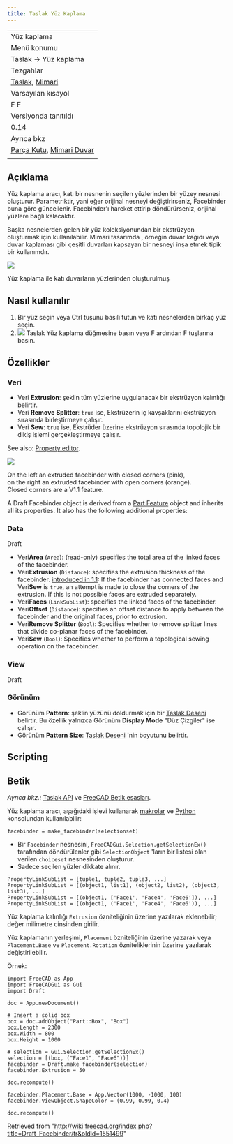 ```yaml
---
title: Taslak Yüz Kaplama
---
```

|  |
| --- |
| Yüz kaplama |
| Menü konumu |
| Taslak → Yüz kaplama |
| Tezgahlar |
| [Taslak](/Draft_Workbench/tr "Draft Workbench/tr"), [Mimari](/Arch_Workbench/tr "Arch Workbench/tr") |
| Varsayılan kısayol |
| F F |
| Versiyonda tanıtıldı |
| 0.14 |
| Ayrıca bkz |
| [Parça Kutu](/Part_Box/tr "Part Box/tr"), [Mimari Duvar](/Arch_Wall/tr "Arch Wall/tr") |
|  |

## Açıklama

Yüz kaplama aracı, katı bir nesnenin seçilen yüzlerinden bir yüzey nesnesi oluşturur. Parametriktir, yani eğer orijinal nesneyi değiştirirseniz, Facebinder buna göre güncellenir. Facebinder'ı hareket ettirip döndürürseniz, orijinal yüzlere bağlı kalacaktır.

Başka nesnelerden gelen bir yüz koleksiyonundan bir ekstrüzyon oluşturmak için kullanılabilir. Mimari tasarımda , örneğin duvar kağıdı veya duvar kaplaması gibi çeşitli duvarları kapsayan bir nesneyi inşa etmek tipik bir kullanımdır.

![](/images/Draft_facebinder_example.jpg)

Yüz kaplama ile katı duvarların yüzlerinden oluşturulmuş

## Nasıl kullanılır

1. Bir yüz seçin veya  Ctrl tuşunu basılı tutun ve katı nesnelerden birkaç yüz seçin.
2. ![](/images/Draft_Facebinder.png) Taslak Yüz kaplama düğmesine basın veya  F ardından  F tuşlarına basın.

## Özellikler

### Veri

* Veri **Extrusion**: şeklin tüm yüzlerine uygulanacak bir ekstrüzyon kalınlığı belirtir.
* Veri **Remove Splitter**: `true` ise, Ekstrüzerin iç kavşaklarını ekstrüzyon sırasında birleştirmeye çalışır.
* Veri **Sew**: `true` ise, Ekstrüder üzerine ekstrüzyon sırasında topolojik bir dikiş işlemi gerçekleştirmeye çalışır.

See also: [Property editor](/Property_editor "Property editor").

![](/images/Draft_Facebinder_Corners.png)

On the left an extruded facebinder with closed corners (pink),  
on the right an extruded facebinder with open corners (orange).  
Closed corners are a V1.1 feature.

A Draft Facebinder object is derived from a [Part Feature](/Part_Feature "Part Feature") object and inherits all its properties. It also has the following additional properties:

### Data

Draft

* Veri**Area** (`Area`): (read-only) specifies the total area of the linked faces of the facebinder.
* Veri**Extrusion** (`Distance`): specifies the extrusion thickness of the facebinder. [introduced in 1.1](/Release_notes_1.1 "Release notes 1.1"): If the facebinder has connected faces and Veri**Sew** is `true`, an attempt is made to close the corners of the extrusion. If this is not possible faces are extruded separately.
* Veri**Faces** (`LinkSubList`): specifies the linked faces of the facebinder.
* Veri**Offset** (`Distance`): specifies an offset distance to apply between the facebinder and the original faces, prior to extrusion.
* Veri**Remove Splitter** (`Bool`): Specifies whether to remove splitter lines that divide co-planar faces of the facebinder.
* Veri**Sew** (`Bool`): Specifies whether to perform a topological sewing operation on the facebinder.

### View

Draft

### Görünüm

* Görünüm **Pattern**: şeklin yüzünü doldurmak için bir [Taslak Deseni](/Draft_Pattern/tr "Draft Pattern/tr") belirtir. Bu özellik yalnızca Görünüm **Display Mode** "Düz Çizgiler" ise çalışır.
* Görünüm **Pattern Size**: [Taslak Deseni](/Draft_Pattern/tr "Draft Pattern/tr") 'nin boyutunu belirtir.

## Scripting

## Betik

*Ayrıca bkz.:* [Taslak API](/Draft_API/tr "Draft API/tr") ve [FreeCAD Betik esasları](/FreeCAD_Scripting_Basics/tr "FreeCAD Scripting Basics/tr").

Yüz kaplama aracı, aşağıdaki işlevi kullanarak [makrolar](/Macros/tr "Macros/tr") ve [Python](/Python/tr "Python/tr") konsolundan kullanılabilir:

```
facebinder = make_facebinder(selectionset)

```

* Bir  `Facebinder` nesnesini,  `FreeCADGui.Selection.getSelectionEx()` tarafından döndürülenler gibi  `SelectionObject` 'ların bir listesi olan verilen  `choiceset` nesnesinden oluşturur.
* Sadece seçilen yüzler dikkate alınır.

```
PropertyLinkSubList = [tuple1, tuple2, tuple3, ...]
PropertyLinkSubList = [(object1, list1), (object2, list2), (object3, list3), ...]
PropertyLinkSubList = [(object1, ['Face1', 'Face4', 'Face6']), ...]
PropertyLinkSubList = [(object1, ('Face1', 'Face4', 'Face6')), ...]

```

Yüz kaplama kalınlığı  `Extrusion` özniteliğinin üzerine yazılarak eklenebilir; değer milimetre cinsinden girilir.

Yüz kaplamanın yerleşimi,  `Placement` özniteliğinin üzerine yazarak veya  `Placement.Base` ve  `Placement.Rotation` özniteliklerinin üzerine yazılarak değiştirilebilir.

Örnek:

```
import FreeCAD as App
import FreeCADGui as Gui
import Draft

doc = App.newDocument()

# Insert a solid box
box = doc.addObject("Part::Box", "Box")
box.Length = 2300
box.Width = 800
box.Height = 1000

# selection = Gui.Selection.getSelectionEx()
selection = [(box, ("Face1", "Face6"))]
facebinder = Draft.make_facebinder(selection)
facebinder.Extrusion = 50

doc.recompute()

facebinder.Placement.Base = App.Vector(1000, -1000, 100)
facebinder.ViewObject.ShapeColor = (0.99, 0.99, 0.4)

doc.recompute()

```

Retrieved from "<http://wiki.freecad.org/index.php?title=Draft_Facebinder/tr&oldid=1551499>"